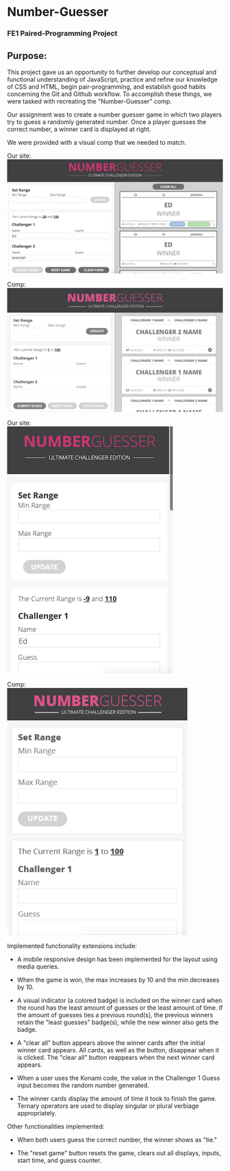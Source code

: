 # Number-Guesser

### FE1 Paired-Programming Project

## Purpose:

This project gave us an opportunity to further develop our conceptual and functional understanding of JavaScript, practice and refine our knowledge of CSS and HTML, begin pair-programming, and establish good habits concerning the Git and Github workflow. To accomplish these things, we were tasked with recreating the "Number-Guesser" comp.

Our assignment was to create a number guesser game in which two players try to guess a randomly generated number. Once a player guesses the correct number, a winner card is displayed at right.

We were provided with a visual comp that we needed to match.

Our site:
![alt="Screen shot of main page"](assets/main-screen2.png)

Comp:
![alt="Screen shot of main page comp"](assets/main-comp2.png)

Our site:  
![alt="Screen shot of mobile page"](assets/mobile-screen4.png)

Comp:  
![alt="Screen shot of main page comp"](assets/mobile-comp2.png)

Implemented functionality extensions include:

* A mobile responsive design has been implemented for the layout using media queries.

* When the game is won, the max increases by 10 and the min decreases by 10.

* A visual indicator (a colored badge) is included on the winner card when the round has the least amount of guesses or the least amount of time. If the amount of guesses ties a previous round(s), the previous winners retain the "least guesses" badge(s), while the new winner also gets the badge.

* A "clear all" button appears above the winner cards after the initial winner card appears. All cards, as well as the button, disappear when it is clicked. The "clear all" button reappears when the next winner card appears.

* When a user uses the Konami code, the value in the Challenger 1 Guess input becomes the random number generated.

* The winner cards display the amount of time it took to finish the game. Ternary operators are used to display singular or plural verbiage appropriately.

Other functionalities implemented:

* When both users guess the correct number, the winner shows as "tie."

* The "reset game" button resets the game, clears out all displays, inputs, start time, and guess counter.
